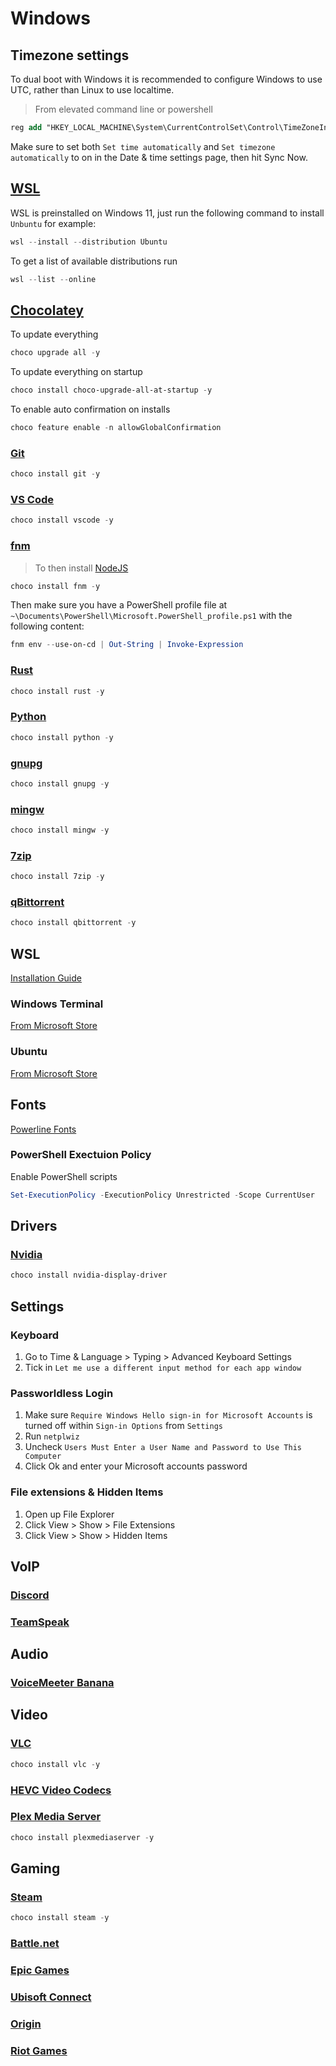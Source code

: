 # Windows

## Timezone settings

To dual boot with Windows it is recommended to configure Windows to use UTC,
rather than Linux to use localtime.

> From elevated command line or powershell

```ps
reg add "HKEY_LOCAL_MACHINE\System\CurrentControlSet\Control\TimeZoneInformation" /v RealTimeIsUniversal /d 1 /t REG_DWORD /f
```

Make sure to set both `Set time automatically` and
`Set timezone automatically` to on in the Date & time settings page, then hit
Sync Now.

## [WSL](https://learn.microsoft.com/en-us/windows/wsl/install)

WSL is preinstalled on Windows 11, just run the following command to install `Unbuntu` for example:

```ps1
wsl --install --distribution Ubuntu
```

To get a list of available distributions run

```ps1
wsl --list --online
```

## [Chocolatey](https://chocolatey.org/)

To update everything

```ps1
choco upgrade all -y
```

To update everything on startup

```ps1
choco install choco-upgrade-all-at-startup -y
```

To enable auto confirmation on installs

```ps1
choco feature enable -n allowGlobalConfirmation
```

### [Git](https://git-scm.com/download/win)

```ps1
choco install git -y
```

### [VS Code](https://code.visualstudio.com/)

```ps1
choco install vscode -y
```

### [fnm](https://github.com/Schniz/fnm) 

> To then install [NodeJS](https://nodejs.org/en/)

```ps1
choco install fnm -y
```

Then make sure you have a PowerShell profile file at
`~\Documents\PowerShell\Microsoft.PowerShell_profile.ps1`
with the following content:

```ps1
fnm env --use-on-cd | Out-String | Invoke-Expression
```

### [Rust](https://www.rust-lang.org/)

```ps1
choco install rust -y
```

### [Python](https://www.python.org/)

```ps1
choco install python -y
```

### [gnupg](https://www.gnupg.org/)

```ps1
choco install gnupg -y
```

### [mingw](https://www.mingw-w64.org/)

```ps1
choco install mingw -y
```

### [7zip](https://www.7-zip.org/)

```ps1
choco install 7zip -y
```

### [qBittorrent](https://www.qbittorrent.org/)

```ps1
choco install qbittorrent -y
```

## WSL

[Installation Guide](https://docs.microsoft.com/en-us/windows/wsl/install-win10)

### Windows Terminal

[From Microsoft Store](https://www.microsoft.com/en-us/p/windows-terminal/9n0dx20hk701)

### Ubuntu

[From Microsoft Store](https://www.microsoft.com/en-us/p/ubuntu/9nblggh4msv6)

## Fonts

[Powerline Fonts](https://github.com/powerline/fonts)

### PowerShell Exectuion Policy

Enable PowerShell scripts

```ps1
Set-ExecutionPolicy -ExecutionPolicy Unrestricted -Scope CurrentUser
```

## Drivers

### [Nvidia](https://www.nvidia.com/en-us/geforce/drivers/)

```ps1
choco install nvidia-display-driver
```

## Settings

### Keyboard

1. Go to Time & Language > Typing > Advanced Keyboard Settings
2. Tick in `Let me use a different input method for each app window`

### Passworldless Login

1. Make sure `Require Windows Hello sign-in for Microsoft Accounts` is turned
   off within `Sign-in Options` from `Settings`
2. Run `netplwiz`
3. Uncheck `Users Must Enter a User Name and Password to Use This Computer`
4. Click Ok and enter your Microsoft accounts password

### File extensions & Hidden Items

1. Open up File Explorer
2. Click View > Show > File Extensions
3. Click View > Show > Hidden Items

## VoIP

### [Discord](https://discord.com/download)

### [TeamSpeak](https://www.teamspeak.com/en/downloads/)

## Audio

### [VoiceMeeter Banana](https://vb-audio.com/Voicemeeter/banana.htm)

## Video

### [VLC](https://www.videolan.org/vlc/)

```ps1
choco install vlc -y
```

### [HEVC Video Codecs](https://www.microsoft.com/en-us/p/hevc-video-extensions/9nmzlz57r3t7)

### [Plex Media Server](https://www.plex.tv/media-server-downloads/#plex-app)

```ps1
choco install plexmediaserver -y
```

## Gaming

### [Steam](https://store.steampowered.com/)

```ps1
choco install steam -y
```

### [Battle.net](https://www.blizzard.com/en-us/apps/battle.net/desktop)

### [Epic Games](https://www.epicgames.com/store/en-US/download)

### [Ubisoft Connect](https://ubisoftconnect.com/en-US/)

### [Origin](https://www.origin.com/irl/en-us/store/download)

### [Riot Games](https://signup.eune.leagueoflegends.com/en/signup/redownload)
